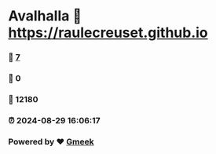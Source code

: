 # Avalhalla :link: https://raulecreuset.github.io 
### :page_facing_up: [7](https://raulecreuset.github.io/tag.html) 
### :speech_balloon: 0 
### :hibiscus: 12180 
### :alarm_clock: 2024-08-29 16:06:17 
### Powered by :heart: [Gmeek](https://github.com/Meekdai/Gmeek)
